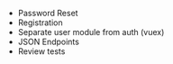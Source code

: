 * Password Reset
* Registration
* Separate user module from auth (vuex)
* JSON Endpoints
* Review tests